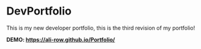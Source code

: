 # DevPortfolio
This is my new developer portfolio, this is the third revision of my portfolio!
          
**DEMO: https://ali-row.github.io/Portfolio/**
  
  
